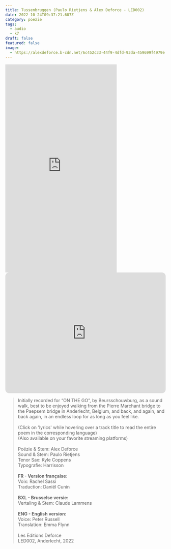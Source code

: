 ```yaml
---
title: Tussenbruggen (Paulo Rietjens & Alex Deforce - LED002)
date: 2022-10-24T09:37:21.607Z
category: poezie
tags:
  - audio
  - k7
draft: false
featured: false
image:
  - https://alexdeforce.b-cdn.net/6c452c33-44f9-4dfd-93da-459699f4979e.jpeg
---
```

<iframe style="border: 0; width: 350px; height: 655px;" src="https://bandcamp.com/EmbeddedPlayer/album=358540064/size=large/bgcol=ffffff/linkcol=333333/package=3974311881/transparent=true/" seamless><a href="https://alexdeforce.bandcamp.com/album/tussenbruggen">Tussenbruggen by Alex Deforce &amp; Paulo Rietjens</a></iframe>

<iframe style="border-radius:12px" src="https://open.spotify.com/embed/album/0YPewVDL6Oqoazww3hH6XG?utm_source=generator" width="100%" height="380" frameBorder="0" allowfullscreen="" allow="autoplay; clipboard-write; encrypted-media; fullscreen; picture-in-picture" loading="lazy"></iframe>



> Initially recorded for “ON THE GO”, by Beursschouwburg, as a sound walk, best to be enjoyed walking from the Pierre Marchant bridge to the Paepsem bridge in Anderlecht, Belgium, and back, and again, and back again, in an endless loop for as long as you feel like.\
> \
> (Click on 'lyrics' while hovering over a track title to read the entire poem in the corresponding language)\
> (Also available on your favorite streaming platforms)\
> \
> Poëzie & Stem: Alex Deforce\
> Sound & Stem: Paulo Rietjens\
> Tenor Sax: Kyle Coppens\
> Typografie: Harrisson\
> \
> **FR - Version française:**\
> Voix: Rachel Sassi\
> Traduction: Daniël Cunin\
> \
> **BXL - Brusselse versie:**\
> Vertaling & Stem: Claude Lammens\
> \
> **ENG - English version:**\
> Voice: Peter Russell\
> Translation: Emma Flynn\
> \
> Les Editions Deforce\
> LED002, Anderlecht, 2022